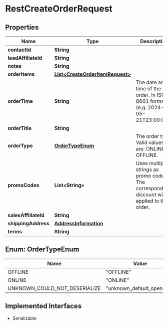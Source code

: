 

# RestCreateOrderRequest


## Properties

| Name | Type | Description | Notes |
|------------ | ------------- | ------------- | -------------|
|**contactId** | **String** |  |  |
|**leadAffiliateId** | **String** |  |  [optional] |
|**notes** | **String** |  |  [optional] |
|**orderItems** | [**List&lt;CreateOrderItemRequest&gt;**](CreateOrderItemRequest.md) |  |  [optional] |
|**orderTime** | **String** | The date and time of the order. In ISO-8601 format (e.g. 2024-05-21T23:00:00Z) |  [optional] |
|**orderTitle** | **String** |  |  |
|**orderType** | [**OrderTypeEnum**](#OrderTypeEnum) | The order type. Valid values are: ONLINE, OFFLINE. |  [optional] |
|**promoCodes** | **List&lt;String&gt;** | Uses multiple strings as promo codes. The corresponding discount will be applied to the order. |  [optional] |
|**salesAffiliateId** | **String** |  |  [optional] |
|**shippingAddress** | [**AddressInformation**](AddressInformation.md) |  |  [optional] |
|**terms** | **String** |  |  [optional] |



## Enum: OrderTypeEnum

| Name | Value |
|---- | -----|
| OFFLINE | &quot;OFFLINE&quot; |
| ONLINE | &quot;ONLINE&quot; |
| UNKNOWN_COULD_NOT_DESERIALIZE | &quot;unknown_default_open_api&quot; |


## Implemented Interfaces

* Serializable

